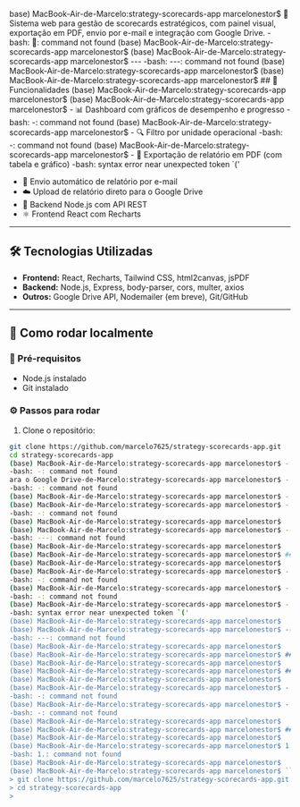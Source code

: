 base) MacBook-Air-de-Marcelo:strategy-scorecards-app marcelonestor$ 🚀 Sistema web para gestão de scorecards estratégicos, com painel visual, exportação em PDF, envio por e-mail e integração com Google Drive.
-bash: 🚀: command not found
(base) MacBook-Air-de-Marcelo:strategy-scorecards-app marcelonestor$ 
(base) MacBook-Air-de-Marcelo:strategy-scorecards-app marcelonestor$ ---
-bash: ---: command not found
(base) MacBook-Air-de-Marcelo:strategy-scorecards-app marcelonestor$ 
(base) MacBook-Air-de-Marcelo:strategy-scorecards-app marcelonestor$ ## 📌 Funcionalidades
(base) MacBook-Air-de-Marcelo:strategy-scorecards-app marcelonestor$ 
(base) MacBook-Air-de-Marcelo:strategy-scorecards-app marcelonestor$ - 📊 Dashboard com gráficos de desempenho e progresso
-bash: -: command not found
(base) MacBook-Air-de-Marcelo:strategy-scorecards-app marcelonestor$ - 🔍 Filtro por unidade operacional
-bash: -: command not found
(base) MacBook-Air-de-Marcelo:strategy-scorecards-app marcelonestor$ - 📄 Exportação de relatório em PDF (com tabela e gráfico)
-bash: syntax error near unexpected token `('
- 📧 Envio automático de relatório por e-mail
- ☁️ Upload de relatório direto para o Google Drive
- 🔌 Backend Node.js com API REST
- ⚛️ Frontend React com Recharts

---

## 🛠️ Tecnologias Utilizadas

- **Frontend:** React, Recharts, Tailwind CSS, html2canvas, jsPDF
- **Backend:** Node.js, Express, body-parser, cors, multer, axios
- **Outros:** Google Drive API, Nodemailer (em breve), Git/GitHub

---

## 🧪 Como rodar localmente

### 🔧 Pré-requisitos

- Node.js instalado
- Git instalado

### ⚙️ Passos para rodar

1. Clone o repositório:

```bash
git clone https://github.com/marcelo7625/strategy-scorecards-app.git
cd strategy-scorecards-app
(base) MacBook-Air-de-Marcelo:strategy-scorecards-app marcelonestor$ - 📧 Envio automático de relatório por e-mail
-bash: -: command not found
ara o Google Drive-de-Marcelo:strategy-scorecards-app marcelonestor$ - ☁️ Upload de relatório direto p 
-bash: -: command not found
(base) MacBook-Air-de-Marcelo:strategy-scorecards-app marcelonestor$ - 🔌 Backend Node.js com API REST-bash: -: command not found
(base) MacBook-Air-de-Marcelo:strategy-scorecards-app marcelonestor$ - ⚛️ Frontend React com Recharts
-bash: -: command not found
(base) MacBook-Air-de-Marcelo:strategy-scorecards-app marcelonestor$ 
(base) MacBook-Air-de-Marcelo:strategy-scorecards-app marcelonestor$ ---
-bash: ---: command not found
(base) MacBook-Air-de-Marcelo:strategy-scorecards-app marcelonestor$ 
(base) MacBook-Air-de-Marcelo:strategy-scorecards-app marcelonestor$ ## 🛠️ Tecnologias Utilizadas
(base) MacBook-Air-de-Marcelo:strategy-scorecards-app marcelonestor$ 
(base) MacBook-Air-de-Marcelo:strategy-scorecards-app marcelonestor$ - **Frontend:** React, Recharts, Tailwind CSS, html2canvas, jsPDF
-bash: -: command not found
(base) MacBook-Air-de-Marcelo:strategy-scorecards-app marcelonestor$ - **Backend:** Node.js, Express, body-parser, cors, multer, axios
-bash: -: command not found
(base) MacBook-Air-de-Marcelo:strategy-scorecards-app marcelonestor$ - **Outros:** Google Drive API, Nodemailer (em breve), Git/GitHub
-bash: syntax error near unexpected token `('
(base) MacBook-Air-de-Marcelo:strategy-scorecards-app marcelonestor$ 
(base) MacBook-Air-de-Marcelo:strategy-scorecards-app marcelonestor$ ---
-bash: ---: command not found
(base) MacBook-Air-de-Marcelo:strategy-scorecards-app marcelonestor$ 
(base) MacBook-Air-de-Marcelo:strategy-scorecards-app marcelonestor$ ## 🧪 Como rodar localmente
(base) MacBook-Air-de-Marcelo:strategy-scorecards-app marcelonestor$ 
(base) MacBook-Air-de-Marcelo:strategy-scorecards-app marcelonestor$ ### 🔧 Pré-requisitos
(base) MacBook-Air-de-Marcelo:strategy-scorecards-app marcelonestor$ 
(base) MacBook-Air-de-Marcelo:strategy-scorecards-app marcelonestor$ - Node.js instalado
-bash: -: command not found
(base) MacBook-Air-de-Marcelo:strategy-scorecards-app marcelonestor$ - Git instalado
-bash: -: command not found
(base) MacBook-Air-de-Marcelo:strategy-scorecards-app marcelonestor$ 
(base) MacBook-Air-de-Marcelo:strategy-scorecards-app marcelonestor$ ### ⚙️ Passos para rodar
(base) MacBook-Air-de-Marcelo:strategy-scorecards-app marcelonestor$ 
(base) MacBook-Air-de-Marcelo:strategy-scorecards-app marcelonestor$ 1. Clone o repositório:
-bash: 1.: command not found
(base) MacBook-Air-de-Marcelo:strategy-scorecards-app marcelonestor$ 
(base) MacBook-Air-de-Marcelo:strategy-scorecards-app marcelonestor$ ```bash
> git clone https://github.com/marcelo7625/strategy-scorecards-app.git
> cd strategy-scorecards-app
> 
